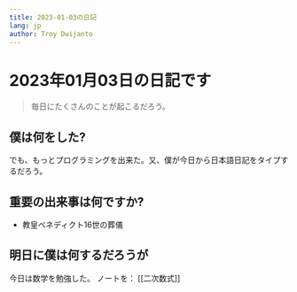 ```yaml
---
title: 2023-01-03の日記
lang: jp
author: Troy Dwijanto
---
```

# 2023年01月03日の日記です
> 毎日にたくさんのことが起こるだろう。

## 僕は何をした?
でも、もっとプログラミングを出来た。又、僕が今日から日本語日記をタイプするだろう。

## 重要の出来事は何ですか?
- 教皇ベネディクト16世の葬儀

## 明日に僕は何するだろうが
今日は数学を勉強した。
ノートを：
[[二次数式]]
